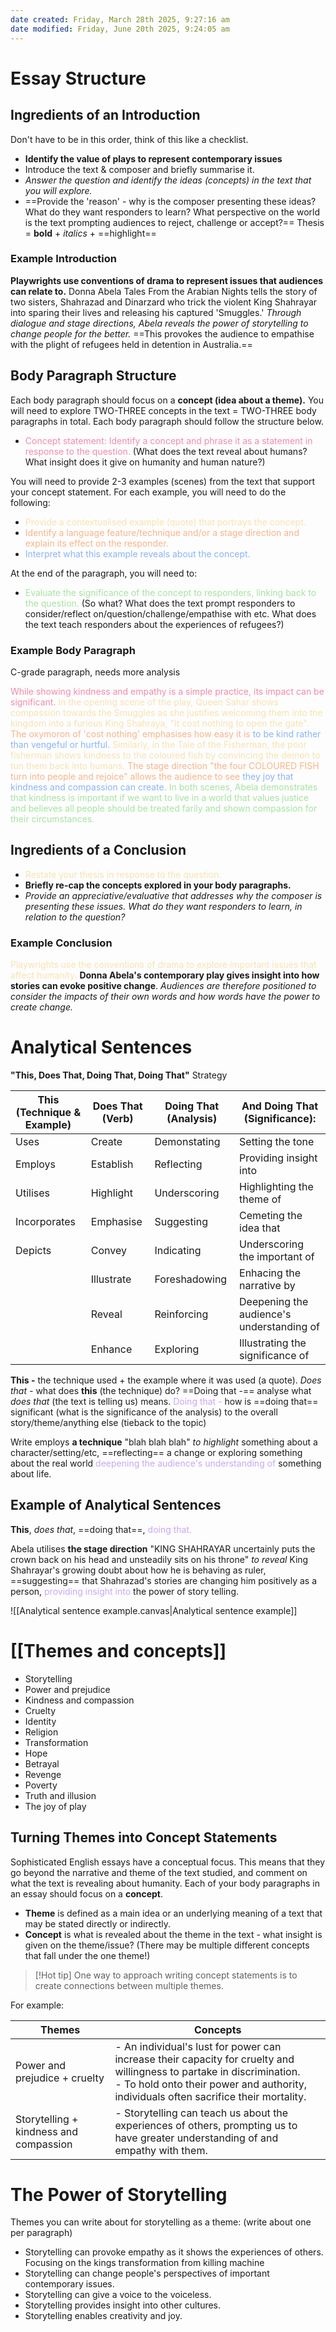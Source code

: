 ```yaml
---
date created: Friday, March 28th 2025, 9:27:16 am
date modified: Friday, June 20th 2025, 9:24:05 am
---
```


# Essay Structure
## Ingredients of an Introduction
Don't have to be in this order, think of this like a checklist.
- **Identify the value of plays to represent contemporary issues**
- Introduce the text & composer and briefly summarise it.
- *Answer the question and identify the ideas (concepts) in the text that you will explore.*
- ==Provide the 'reason' - why is the composer presenting these ideas? What do they want responders to learn? What perspective on the world is the text prompting audiences to reject, challenge or accept?==
Thesis = **bold** + *italics* + ==highlight==
### Example Introduction
**Playwrights use conventions of drama to represent issues that audiences can relate to.** Donna Abela Tales From the Arabian Nights tells the story of two sisters, Shahrazad and Dinarzard who trick the violent King Shahrayar into sparing their lives and releasing his captured 'Smuggles.' *Through dialogue and stage directions, Abela reveals the power of storytelling to change people for the better.* ==This provokes the audience to empathise with the plight of refugees held in detention in Australia.==
## Body Paragraph Structure
Each body paragraph should focus on a **concept (idea about a theme).** You will need to explore TWO-THREE concepts in the text = TWO-THREE body paragraphs in total. Each body paragraph should follow the structure below.

- <span style="color:f38ba8">Concept statement: Identify a concept and phrase it as a statement in response to the question. </span>(What does the text reveal about humans? What insight does it give on humanity and human nature?)

You will need to provide 2-3 examples (scenes) from the text that support your concept statement.
For each example, you will need to do the following:
- <span style="color:f9e2af">Provide a contextualised example (quote) that portrays the concept.</span>
- <span style="color:fab387">Identify a language feature/technique and/or a stage direction and explain its effect on the responder.</span>
- <span style="color:89b4fa">Interpret what this example reveals about the concept.</span>

At the end of the paragraph, you will need to:
- <span style="color:a6e3a1">Evaluate the significance of the concept to responders, linking back to the question.</span> (So what? What does the text prompt responders to consider/reflect on/question/challenge/empathise with etc. What does the text teach responders about the experiences of refugees?)
### Example Body Paragraph
C-grade paragraph, needs more analysis

<span style="color:f38ba8">While showing kindness and empathy is a simple practice, its impact can be significant. </span><span style="color:f9e2af">In the opening scene of the play, Queen Sahar shows compassion towards the Smuggles as she justifies welcoming them into the kingdom into a furious King Shahraya, "It cost nothing to open the gate".</span><span style="color:fab387"> The oxymoron of 'cost nothing' emphasises how easy it is</span> <span style="color:89b4fa">to be kind rather than vengeful or hurtful.</span><span style="color:f9e2af"> Similarly, in the Tale of the Fisherman, the poor fisherman shows kindness to the coloured fish by convincing the demon to tun them back into humans.</span><span style="color:fab387"> The stage direction "the four COLOURED FISH turn into people and rejoice" allows the audience to see</span><span style="color:89b4fa"> they joy that kindness and compassion can create.</span><span style="color:a6e3a1"> In both scenes, Abela demonstrates that kindness is important if we want to live in a world that values justice and believes all people should be treated farily and shown compassion for their circumstances.</span>
## Ingredients of a Conclusion
- <span style="color:f9e2af">Restate your thesis in response to the question.</span>
- **Briefly re-cap the concepts explored in your body paragraphs.**
- *Provide an appreciative/evaluative that addresses why the composer is presenting these issues. What do they want responders to learn, in relation to the question?*
### Example Conclusion
<span style="color:f9e2af">Playwrights use the conventions of drama to explore important issues that affect humanity.</span> **Donna Abela's contemporary play gives insight into how stories can evoke positive change**. *Audiences are therefore positioned to consider the impacts of their own words and how words have the power to create change.*
# Analytical Sentences
**"This, Does That, Doing That, Doing That"** Strategy

| This (Technique & Example) | Does That (Verb) | Doing That (Analysis) | And Doing That (Significance):            |
| -------------------------- | ---------------- | --------------------- | ----------------------------------------- |
| Uses                       | Create           | Demonstating          | Setting the tone                          |
| Employs                    | Establish        | Reflecting            | Providing insight into                    |
| Utilises                   | Highlight        | Underscoring          | Highlighting the theme of                 |
| Incorporates               | Emphasise        | Suggesting            | Cemeting the idea that                    |
| Depicts                    | Convey           | Indicating            | Underscoring the important of             |
|                            | Illustrate       | Foreshadowing         | Enhacing the narrative by                 |
|                            | Reveal           | Reinforcing           | Deepening the audience's understanding of |
|                            | Enhance          | Exploring             | Illustrating the significance of          |

**This -** the technique used + the example where it was used (a quote).
*Does that -* what does **this** (the technique) do?
==Doing that -== analyse what *does that* (the text is telling us) means.
<span style="color:cba6f7">Doing that -</span> how is ==doing that== significant (what is the significance of the analysis) to the overall story/theme/anything else (tieback to the topic)

Write employs **a technique** "blah blah blah" *to highlight* something about a character/setting/etc, ==reflecting== a change or exploring something about the real world <span style="color:cba6f7">deepening the audience's understanding of </span>something about life.
## Example of Analytical Sentences
**This**, *does that*, ==doing that==, <span style="color:cba6f7">doing that.</span>

Abela utilises **the stage direction** "KING SHAHRAYAR uncertainly puts the crown back on his head and unsteadily sits on his throne" *to reveal* King Shahrayar's growing doubt about how he is behaving as ruler, ==suggesting== that Shahrazad's stories are changing him positively as a person, <span style="color:cba6f7">providing insight into</span> the power of story telling.

![[Analytical sentence example.canvas|Analytical sentence example]]

# [[Themes and concepts]]
- Storytelling
- Power and prejudice
- Kindness and compassion
- Cruelty
- Identity
- Religion
- Transformation
- Hope
- Betrayal
- Revenge
- Poverty
- Truth and illusion
- The joy of play
## Turning Themes into Concept Statements
Sophisticated English essays have a conceptual focus. This means that they go beyond the narrative and theme of the text studied, and comment on what the text is revealing about humanity. Each of your body paragraphs in an essay should focus on a **concept**.
- **Theme** is defined as a main idea or an underlying meaning of a text that may be stated directly or indirectly.
- **Concept** is what is revealed about the theme in the text - what insight is given on the theme/issue? (There may be multiple different concepts that fall under the one theme!)

> [!Hot tip]
> One way to approach writing concept statements is to create connections between multiple themes.

For example:

| Themes                                 | Concepts                                                                                                                                                                                                         |
| -------------------------------------- | ---------------------------------------------------------------------------------------------------------------------------------------------------------------------------------------------------------------- |
| Power and prejudice + cruelty          | - An individual's lust for power can increase their capacity for cruelty and willingness to partake in discrimination.<br>- To hold onto their power and authority, individuals often sacrifice their mortality. |
| Storytelling + kindness and compassion | - Storytelling can teach us about the experiences of others, prompting us to have greater understanding of and empathy with them.                                                                                |

# The Power of Storytelling
Themes you can write about for storytelling as a theme: (write about one per paragraph)
- Storytelling can provoke empathy as it shows the experiences of others.
Focusing on the kings transformation from killing machine
- Storytelling can change people's perspectives of important contemporary issues.
- Storytelling can give a voice to the voiceless.
- Storytelling provides insight into other cultures.
- Storytelling enables creativity and joy.
